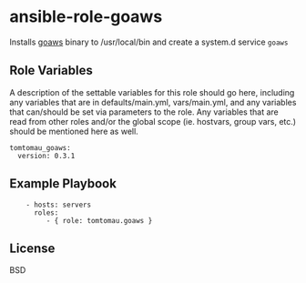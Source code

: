 ansible-role-goaws
=========

Installs [goaws](https://github.com/p4tin/goaws) binary to /usr/local/bin and create a system.d service `goaws`

Role Variables
--------------

A description of the settable variables for this role should go here, including any variables that are in defaults/main.yml, vars/main.yml, and any variables that can/should be set via parameters to the role. Any variables that are read from other roles and/or the global scope (ie. hostvars, group vars, etc.) should be mentioned here as well.

```
tomtomau_goaws:
  version: 0.3.1
```


Example Playbook
----------------
```
    - hosts: servers
      roles:
         - { role: tomtomau.goaws }
```

License
-------

BSD

